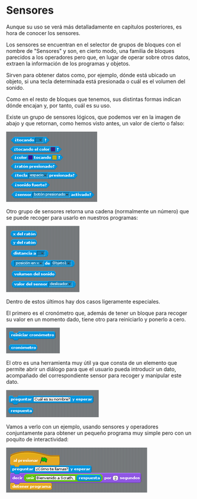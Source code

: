 # Sensores
Aunque su uso se verá más detalladamente en capítulos posteriores, es hora de conocer los sensores.

Los sensores se encuentran en el selector de grupos de bloques con el nombre de "Sensores" y son, en cierto modo, una familia de bloques parecidos a los operadores pero que, en lugar de operar sobre otros datos, extraen la información de los programas y objetos.

Sirven para obtener datos como, por ejemplo, dónde está ubicado un objeto, si una tecla determinada está presionada o cuál es el volumen del sonido.

Como en el resto de bloques que tenemos, sus distintas formas indican dónde encajan y, por tanto, cuál es su uso.

Existe un grupo de sensores lógicos, que podemos ver en la imagen de abajo y que retornan, como hemos visto antes, un valor de cierto o falso:

![Sensores](../img/Tema2/sensores_sensores.png)

Otro grupo de sensores retorna una cadena (normalmente un número) que se puede recoger para usarlo en nuestros programas:

![Sensores extra](../img/Tema2/sensores_extra.png)

Dentro de estos últimos hay dos casos ligeramente especiales.

El primero es el cronómetro que, además de tener un bloque para recoger su valor en un momento dado, tiene otro para reiniciarlo y ponerlo a cero.

![Cronometro](../img/Tema2/sensores_cronometro.png)
 
El otro es una herramienta muy útil ya que consta de un elemento que permite abrir un diálogo para que el usuario pueda introducir un dato, acompañado del correspondiente sensor para recoger y manipular este dato.

![Preguntar](../img/Tema2/sensores_preguntar.png) 

Vamos a verlo con un ejemplo, usando sensores y operadores conjuntamente para obtener un pequeño programa muy simple pero con un poquito de interactividad:

![Ejemplo](../img/Tema2/sensores_ejemplo.png)
